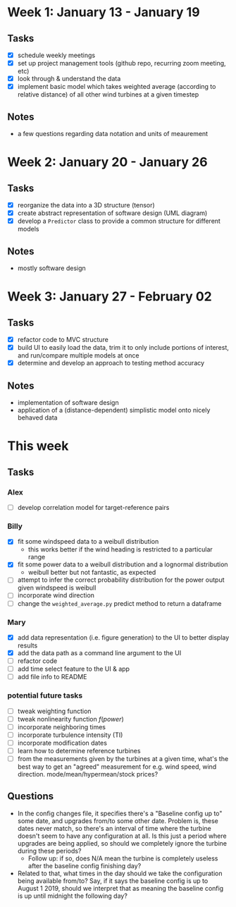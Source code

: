 # Week 1: January 13 - January 19
## Tasks
- [x] schedule weekly meetings
- [x] set up project management tools (github repo, recurring zoom meeting, etc)
- [x] look through & understand the data
- [x] implement basic model which takes weighted average (according to relative distance) of all other wind turbines at a given timestep
## Notes
- a few questions regarding data notation and units of meaurement

# Week 2: January 20 - January 26
## Tasks
- [x] reorganize the data into a 3D structure (tensor)
- [x] create abstract representation of software design (UML diagram)
- [x] develop a `Predictor` class to provide a common structure for different models
## Notes
- mostly software design

# Week 3: January 27 - February 02
## Tasks
- [x] refactor code to MVC structure
- [x] build UI to easily load the data, trim it to only include portions of interest, and run/compare multiple models at once
- [x] determine and develop an approach to testing method accuracy
## Notes
- implementation of software design
- application of a (distance-dependent) simplistic model onto nicely behaved data

# This week
## Tasks
### Alex
- [ ] develop correlation model for target-reference pairs

### Billy
- [x] fit some windspeed data to a weibull distribution
    - this works better if the wind heading is restricted to a particular range
- [x] fit some power data to a weibull distribution and a lognormal distribution
    - weibull better but not fantastic, as expected
- [ ] attempt to infer the correct probability distribution for the power output
  given windspeed is weibull
- [ ] incorporate wind direction
- [ ] change the `weighted_average.py` predict method to return a dataframe

### Mary
- [x] add data representation (i.e. figure generation) to the UI to better display results
- [x] add the data path as a command line argument to the UI
- [ ] refactor code
- [ ] add time select feature to the UI & app
- [ ] add file info to README

### potential future tasks
- [ ] tweak weighting function
- [ ] tweak nonlinearity function $f(power)$
- [ ] incorporate neighboring times
- [ ] incorporate turbulence intensity (TI)
- [ ] incorporate modification dates
- [ ] learn how to determine reference turbines
- [ ] from the measurements given by the turbines at a given time, what's the
  best way to get an "agreed" measurement for e.g. wind speed, wind direction.
  mode/mean/hypermean/stock prices?
  
## Questions
- In the config changes file, it specifies there's a "Baseline config up to"
  some date, and upgrades from/to some other date. Problem is, these dates never
  match, so there's an interval of time where the turbine doesn't seem to have
  any configuration at all. Is this just a period where upgrades are being
  applied, so should we completely ignore the turbine during these periods?
    - Follow up: if so, does N/A mean the turbine is completely useless after
      the baseline config finishing day?
- Related to that, what times in the day should we take the configuration being
  available from/to? Say, if it says the baseline config is up to August 1 2019,
  should we interpret that as meaning the baseline config is up until midnight
  the following day?
